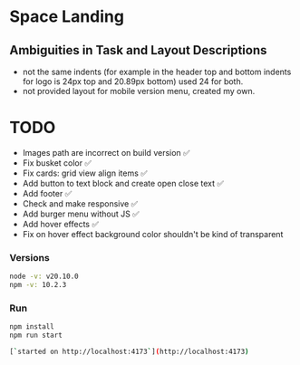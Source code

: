 # Space Landing

## Ambiguities in Task and Layout Descriptions

- not the same indents (for example in the header top and bottom indents for logo is 24px top and 20.89px bottom) used 24 for both.
- not provided layout for mobile version menu, created my own.

# TODO

- Images path are incorrect on build version ✅
- Fix busket color ✅
- Fix cards: grid view align items ✅
- Add button to text block and create open close text ✅
- Add footer ✅
- Check and make responsive ✅
- Add burger menu without JS ✅
- Add hover effects ✅
- Fix on hover effect background color shouldn't be kind of transparent

### Versions

```bash
node -v: v20.10.0
npm -v: 10.2.3
```

### Run

```bash
npm install
npm run start

[`started on http://localhost:4173`](http://localhost:4173)
```
